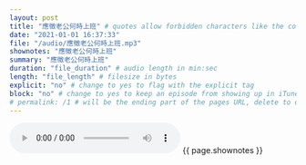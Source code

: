 ```yaml
---
layout: post
title: "應徵老公何時上班" # quotes allow forbidden characters like the colon
date: "2021-01-01 16:37:33"
file: "/audio/應徵老公何時上班.mp3"
shownotes: "應徵老公何時上班"
summary: "應徵老公何時上班"
duration: "file_duration" # audio length in min:sec
length: "file_length" # filesize in bytes
explicit: "no" # change to yes to flag with the explicit tag
block: "no" # change to yes to keep an episode from showing up in iTunes
# permalink: /1 # will be the ending part of the pages URL, delete to default to the title
---
```


<audio controls>
<source src="{{site.url}}{{site.baseurl}}{{ page.file }}" type="audio/x-mp3">
Your browser does not support the audio element.
</audio>
{{ page.shownotes }}
